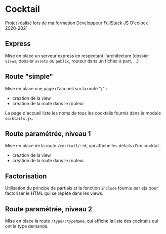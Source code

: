 # Cocktail
Projet réalisé lors de ma formation Développeur FullStack JS O'colock 2020-2021

## Express

Mise en place un serveur express en respectant l'architecture (dossier `views`, dossier `assets` ou `public`, routeur dans un fichier à part, ...)

## Route "simple"

Mise en place une page d'accueil sur la route "/" : 
- création de la view
- création de la route dans le routeur

La page d'accueil liste les noms de tous les cocktails fournis dans le module `cocktails.js`.

## Route paramétrée, niveau 1

Mise en place de la route `/cocktail/:id`, qui affiche les détails d'un cocktail.
- création de la view
- création de la route dans le routeur


## Factorisation

Utilisation du principe de partials et la fonction `include` fournie par ejs pour factoriser le HTML qui se répète dans les views.

## Route paramétrée, niveau 2

Mise en place la route `/type/:typeName`, qui affiche la liste des cocktails qui ont le type demandé.

